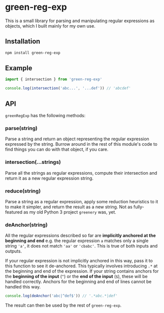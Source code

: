 # green-reg-exp

This is a small library for parsing and manipulating regular expressions as objects, which I built mainly for my own use.

## Installation

```bash
npm install green-reg-exp
```

## Example

```js
import { intersection } from 'green-reg-exp'

console.log(intersection('abc...', '...def')) // 'abcdef'
```

## API

`greenRegExp` has the following methods:

### parse(string)

Parse a string and return an object representing the regular expression expressed by the string. Burrow around in the rest of this module's code to find things you can do with that object, if you care.

### intersection(...strings)

Parse all the strings as regular expressions, compute their intersection and return it as a new regular expression string.

### reduce(string)

Parse a string as a regular expression, apply some reduction heuristics to it to make it simpler, and return the result as a new string. Not as fully-featured as my old Python 3 project `greenery` was, yet.

### deAnchor(string)

All the regular expressions described so far are **implicitly anchored at the beginning and end** e.g. the regular expression `a` matches only a single string `'a'`, it does not match `'aa'` or `'cbabc'`. This is true of both inputs and outputs.

If your regular expression is not implicitly anchored in this way, pass it to this function to see it de-anchored. This typically involves introducing `.*` at the beginning and end of the expression. If your string contains anchors for the **beginning of the input** (`^`) or the **end of the input** (`$`), these will be handled correctly. Anchors for the beginning and end of lines cannot be handled this way.

```js
console.log(deAnchor('abc|^def$')) // '.*abc.*|def'
```

The result can then be used by the rest of `green-reg-exp`.
